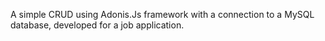 A simple CRUD using Adonis.Js framework with a connection to a MySQL database, developed for a job application.

